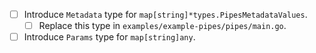 - [ ] Introduce `Metadata` type for `map[string]*types.PipesMetadataValues`.
  - [ ] Replace this type in `examples/example-pipes/pipes/main.go`.
- [ ] Introduce `Params` type for `map[string]any`.
